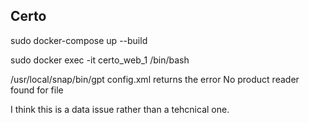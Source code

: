 ## Certo

sudo docker-compose up --build

sudo docker exec -it certo_web_1 /bin/bash


/usr/local/snap/bin/gpt config.xml returns the error No product reader found for file

I think this is a data issue rather than a tehcnical one.